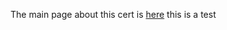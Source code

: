 The main page about this cert is [here](https://www.lpi.org/our-certifications/linux-essentials-overview/)
this is a test 